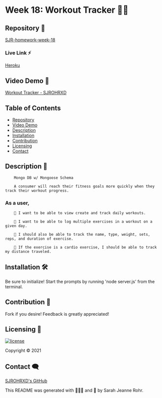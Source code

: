 # Week 18: Workout Tracker 🏃‍♀️ #

## Repository 🌼

[SJR-homework-week-18](https://github.com/SJROHRXD/SJR-homework-week-18)


### Live Link ⚡

[Heroku](https://work0ut.herokuapp.com/?id=617647c3e48e8100166c0c7d)


## Video Demo 🌷

[Workout Tracker - SJROHRXD](https://youtu.be/HskVkJ38jCc)


## Table of Contents ##

- [Repository](#Repository-)
- [Video Demo](#Video-Demo-)
- [Description](#Description-)
- [Installation](#Installation-)
- [Contribution](#Contribution-)
- [Licensing](#Licensing-)
- [Contact](#Contact-)

## Description 📌

        Mongo DB w/ Mongoose Schema

        A consumer will reach their fitness goals more quickly when they track their workout progress.

### As a user,
        👟 I want to be able to view create and track daily workouts.

        👟 I want to be able to log multiple exercises in a workout on a given day.

        👟 I should also be able to track the name, type, weight, sets, reps, and duration of exercise.

        👟 If the exercise is a cardio exercise, I should be able to track my distance traveled.


## Installation 🛠

Be sure to initialize! Start the prompts by running 'node server.js' from the terminal.


## Contribution 🤝

Fork if you desire! Feedback is greatly appreciated!


## Licensing 🧾

[![license](https://img.shields.io/github/license/SJROHRXD/SJR-homework-week-18?color=hotpink&style=plastic)](https://github.com/SJROHRXD/SJR-homework-week-18/blob/master/LICENSE)


Copyright &copy; 2021


## Contact 🗨

[SJROHRXD's GitHub](https://github.com/SJROHRXD)

This README was generated with 🌼🌷🌻 and 🤍 by Sarah Jeanne Rohr.
